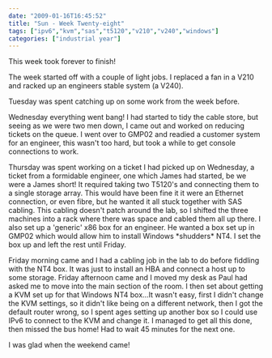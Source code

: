```yaml
---
date: "2009-01-16T16:45:52"
title: "Sun - Week Twenty-eight"
tags: ["ipv6","kvm","sas","t5120","v210","v240","windows"]
categories: ["industrial year"]
---
```


This week took forever to finish!

The week started off with a couple of light jobs. I replaced a fan in a V210 and racked up an engineers stable system (a V240).
<!--more-->
Tuesday was spent catching up on some work from the week before.

Wednesday everything went bang! I had started to tidy the cable store, but seeing as we were two men down, I came out and worked on reducing tickets on the queue. I went over to GMP02 and readied a customer system for an engineer, this wasn't too hard, but took a while to get console connections to work.

Thursday was spent working on a ticket I had picked up on Wednesday, a ticket from a formidable engineer, one which James had started, be we were a James short! It required taking two T5120's and connecting them to a single storage array. This would have been fine it it were an Ethernet connection, or even fibre, but he wanted it all stuck together with SAS cabling. This cabling doesn't patch around the lab, so I shifted the three machines into a rack where there was space and cabled them all up there.
I also set up a 'generic' x86 box for an engineer. He wanted a box set up in GMP02 which would allow him to install Windows \*shudders\* NT4. I set the box up and left the rest until Friday.

Friday morning came and I had a cabling job in the lab to do before fiddling with the NT4 box. It was just to install an HBA and connect a host up to some storage.
Friday afternoon came and I moved my desk as Paul had asked me to move into the main section of the room. I then set about getting a KVM set up for that Windows NT4 box...It wasn't easy, first I didn't change the KVM settings, so it didn't like being on a different network, then I got the default router wrong, so I spent ages setting up another box so I could use IPv6 to connect to the KVM and change it. I managed to get all this done, then missed the bus home! Had to wait 45 minutes for the next one.

I was glad when the weekend came!
